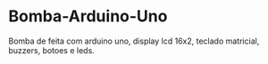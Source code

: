 # Bomba-Arduino-Uno
Bomba de feita com arduino uno, display lcd 16x2, teclado matricial, buzzers, botoes e leds.
